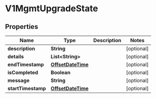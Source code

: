 # V1MgmtUpgradeState

## Properties
Name | Type | Description | Notes
------------ | ------------- | ------------- | -------------
**description** | **String** |  |  [optional]
**details** | **List&lt;String&gt;** |  |  [optional]
**endTimestamp** | [**OffsetDateTime**](OffsetDateTime.md) |  |  [optional]
**isCompleted** | **Boolean** |  |  [optional]
**message** | **String** |  |  [optional]
**startTimestamp** | [**OffsetDateTime**](OffsetDateTime.md) |  |  [optional]

